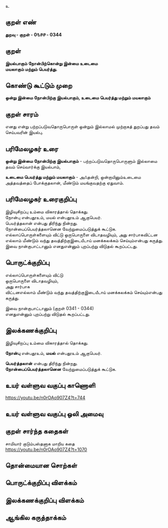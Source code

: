உ

## குறள் எண் 

**துறவு - குறள் - 0௩௪௪ - 0344**   

## குறள் 

**இயல்பாகும் நோன்பிற்கொன்று இன்மை உடைமை  
மயலாகும் மற்றும் பெயர்த்து.**

## கொண்டு கூட்டும் முறை

**ஒன்று இன்மை நோன்பிற்கு இயல்பாகும், உடைமை பெயர்த்து மற்றும் மயலாகும்**

## குறள் சாரம் 

எனது என்று பற்றப்படுவதொருபொருள் ஒன்றும் இல்லாமல் முற்றாகத் துறப்பது தவம் செய்பவரின் இயல்பு.  

## பரிமேலழகர் உரை

**ஒன்று இன்மை நோன்பிற்கு இயல்பாகும்** - பற்றப்படுவதொருபொருளும் இல்லாமை தவம் செய்வார்க்கு இயல்பாம்,   

**உடைமை பெயர்த்து மற்றும் மயலாகும்** - அஃதன்றி, ஒன்றாயினும்உடைமை அத்தவத்தைப் போக்குதலான், மீண்டும் மயங்குவதற்கு ஏதுவாம்.   

## பரிமேலழகர் உரைகுறிப்பு   

இழிவுசிறப்பு உம்மை விகாரத்தால் தொக்கது.   
நோன்பு என்பதூஉம், மயல் என்பதூஉம் ஆகுபெயர்.  
பெயர்த்தலான் என்பது திரிந்து நின்றது.   
நோன்பைப்பெயர்த்தலானென வேற்றுமைப்படுத்துக் கூட்டுக.  
எல்லாப்பொருள்களையும் விட்டு ஒருபொருளை விடாதவழியும், அது சார்பாகவிட்டன எல்லாம் மீண்டும் வந்து தவத்திற்குஇடையீடாய் மனக்கலக்கம் செய்யும்என்பது கருத்து. இவை நான்குபாட்டானும் எனதுஎன்னும் புறப்பற்று விடுதல் கூறப்பட்டது.  

## பொருட்க்குறிப்பு 
 
எல்லாப்பொருள்களையும் விட்டு  
ஒருபொருளை விடாதவழியும்,   
அது சார்பாக  
விட்டனஎல்லாம் மீண்டும் வந்து தவத்திற்குஇடையீடாய் மனக்கலக்கம் செய்யும்என்பது கருத்து.  

இவை நான்குபாட்டானும் (குறள் 0341 - 0344)   
எனதுஎன்னும் புறப்பற்று விடுதல் கூறப்பட்டது.  

## இலக்கணக்குறிப்பு  

இழிவுசிறப்பு உம்மை விகாரத்தால் தொக்கது.   

**நோன்பு** என்பதூஉம், **மயல்** என்பதூஉம் ஆகுபெயர்.  

**பெயர்த்தலான்** என்பது திரிந்து நின்றது.   
**நோன்பைப்பெயர்த்தலானென** வேற்றுமைப்படுத்துக் கூட்டுக.   

## உயர் வள்ளுவ வகுப்பு காணொளி

https://youtu.be/n0rOAo907Z4?t=744

## உயர் வள்ளுவ வகுப்பு ஒலி அமைவு 

 
## குறள் சார்ந்த கதைகள் 

சாமியார் குடும்பஸ்தனாக மாறிய கதை  
https://youtu.be/n0rOAo907Z4?t=1070

## தொன்மையான சொற்கள்


## பொருட்க்குறிப்பு விளக்கம்


## இலக்கணக்குறிப்பு விளக்கம்


## ஆங்கில கருத்தாக்கம் 


